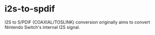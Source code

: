 # i2s-to-spdif
I2S to S/PDIF (COAXIAL/TOSLINK) conversion originally aims to convert Nintendo Switch's internal I2S signal.
